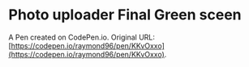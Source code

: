 # Photo uploader Final Green sceen

A Pen created on CodePen.io. Original URL: [https://codepen.io/raymond96/pen/KKvOxxo](https://codepen.io/raymond96/pen/KKvOxxo).


